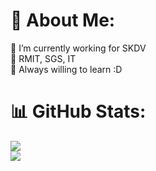 # 💫 About Me:
🔭 I’m currently working for SKDV<br>🏫 RMIT, SGS, IT<br>🌱 Always willing to learn :D
# 📊 GitHub Stats:
![](https://github-readme-streak-stats.herokuapp.com/?user=klenathan&theme=dark&hide_border=false)<br/>
![](https://github-readme-stats.vercel.app/api/top-langs/?username=klenathan&theme=dark&hide_border=false&include_all_commits=true&count_private=true&layout=compact)




